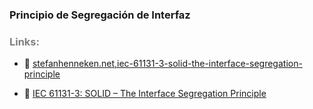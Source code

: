 ### Principio de Segregación de Interfaz

### <span style="color:grey">Links:</span>
- 🔗 [stefanhenneken.net,iec-61131-3-solid-the-interface-segregation-principle](https://stefanhenneken.net/2023/02/25/iec-61131-3-solid-the-interface-segregation-principle/)

- 🔗 [IEC 61131-3: SOLID – The Interface Segregation Principle](https://stefanhenneken.net/2023/02/25/iec-61131-3-solid-the-interface-segregation-principle/#more-2505)